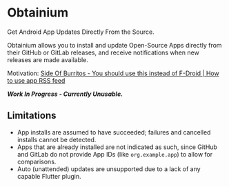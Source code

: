 # Obtainium

Get Android App Updates Directly From the Source.

Obtainium allows you to install and update Open-Source Apps directly from their GitHub or GitLab releases, and receive notifications when new releases are made available.

Motivation: [Side Of Burritos - You should use this instead of F-Droid | How to use app RSS feed](https://youtu.be/FFz57zNR_M0)

***Work In Progress - Currently Unusable.***

## Limitations
- App installs are assumed to have succeeded; failures and cancelled installs cannot be detected.
- Apps that are already installed are not indicated as such, since GitHub and GitLab do not provide App IDs (like `org.example.app`) to allow for comparisons.
- Auto (unattended) updates are unsupported due to a lack of any capable Flutter plugin.